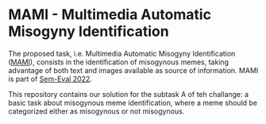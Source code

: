 # MAMI - Multimedia Automatic Misogyny Identification 
The proposed task, i.e. Multimedia Automatic Misogyny Identification ([MAMI](https://competitions.codalab.org/competitions/34175)), consists in the identification of misogynous memes, taking advantage of both text and images available as source of information. MAMI is part of [Sem-Eval 2022](https://semeval.github.io/SemEval2022/tasks).

This repository contains our solution for the subtask A of teh challange: a basic task about misogynous meme identification, where a meme should be categorized either as misogynous or not misogynous. 
